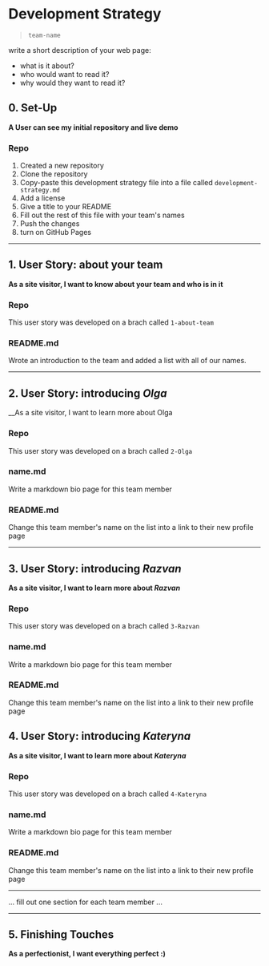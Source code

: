 # Development Strategy

> `team-name`

write a short description of your web page:

- what is it about?
- who would want to read it?
- why would they want to read it?

## 0. Set-Up

__A User can see my initial repository and live demo__

### Repo

1. Created a new repository
1. Clone the repository
1. Copy-paste this development strategy file into a file called `development-strategy.md`
1. Add a license
1. Give a title to your README
1. Fill out the rest of this file with your team's names
1. Push the changes
1. turn on GitHub Pages

---

## 1. User Story: about your team

__As a site visitor, I want to know about your team and who is in it__

### Repo

This user story was developed on a brach called `1-about-team`

### README.md

Wrote an introduction to the team and added a list with all of our names.

---

## 2. User Story: introducing _Olga_

__As a site visitor, I want to learn more about Olga

### Repo

This user story was developed on a brach called `2-Olga`

### name.md

Write a markdown bio page for this team member

### README.md

Change this team member's name on the list into a link to their new profile page

---

## 3. User Story: introducing _Razvan_

__As a site visitor, I want to learn more about *Razvan*__

### Repo

This user story was developed on a brach called `3-Razvan`

### name.md

Write a markdown bio page for this team member

### README.md

Change this team member's name on the list into a link to their new profile page

## 4. User Story: introducing _Kateryna_

__As a site visitor, I want to learn more about *Kateryna*__

### Repo

This user story was developed on a brach called `4-Kateryna`

### name.md

Write a markdown bio page for this team member

### README.md

Change this team member's name on the list into a link to their new profile page

---

... fill out one section for each team member ...

---

## 5. Finishing Touches

__As a perfectionist, I want everything perfect :)__
